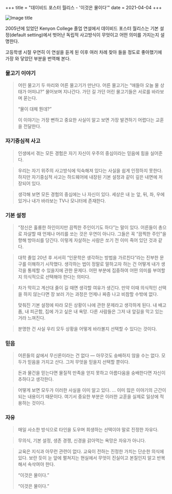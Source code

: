 +++
title = "데이비드 포스터 월리스 - '이것은 물이다'"
date = 2021-04-04
+++

![Image title](https://bear-images.sfo2.cdn.digitaloceanspaces.com/kang-1662217261.webp)

2005년에 있었던 Kenyon College 졸업 연설에서 데이비드 포스터 월리스는 기본 설정(default setting)에서 벗어난 독립적 사고방식이 무엇이고 어떤 의미를 가지는지 설명한다.

고등학생 시절 우연히 이 연설을 듣게 된 이후 여러 차례 찾아 들을 정도로 좋아했기에 가장 와 닿았던 부분을 번역해 본다.

### **물고기 이야기**

> 어린 물고기 두 마리와 어른 물고기가 만난다. 어른 물고기는 “애들아 오늘 물 상태가 어떠냐?” 물어보며 지나간다. 가던 길 가던 어린 물고기들은 서로를 바라보며 묻는다.
>
> “물이 대체 뭔데?”
>
> 이 이야기는 가장 뻔하고 중요한 사실이 알고 보면 가장 발견하기 어렵다는 교훈을 전달한다.

### **자기중심적 사고**

> 인생에서 겪는 모든 경험은 자기 자신이 우주의 중심이라는 믿음에 힘을 실어준다.

> 우리는 자기 위주의 사고방식에 익숙해져 있다는 사실을 쉽게 인정하지 못한다. 하지만 자기중심적 사고는 하드웨어에 내장된 기본 설정과 같이 깊은 내면에 저장되어 있다.

> 생각해 보면 모든 경험의 중심에는 나 자신이 있다. 세상은 내 눈 앞, 뒤, 좌, 우에 있거나 내가 바라보는 TV나 모니터에 존재한다.

### **기본 설정**

> “정신은 훌륭한 하인이지만 끔찍한 주인이기도 하다”는 말이 있다. 어른들이 총으로 자살할 때 언제나 머리를 쏘는 것은 우연이 아니다. 그들은 꼭 “끔찍한 주인"을 향해 방아쇠를 당긴다. 이렇게 자살하는 사람은 쏘기 전 이미 죽어 있던 것과 같다.

> 대학 졸업 20년 후 서서히 “인문학은 생각하는 방법을 가르친다”라는 진부한 문구를 이해하기 시작했다. 생각하는 법이 정말로 말하고자 하는 건 어떻게 내가 생각을 통제할 수 있을지에 관한 문제다. 어떤 부분에 집중하여 어떤 의미를 부여할지 의식적으로 선택해야 한다는 의미다.

> 차가 막히고 계산대 줄이 길 때면 생각할 여유가 생긴다. 만약 이때 의식적인 선택을 하지 않는다면 장 보러 가는 과정은 언제나 짜증 나고 비참할 수밖에 없다.
>
> 맞춰진 기본 설정에 따라 모든 상황이 나에 관한 문제라고 생각하게 된다. 내 배고픔, 내 피곤함, 집에 가고 싶은 내 욕망. 다른 사람들은 그저 내 앞길을 막고 있는 거라 느껴진다.

> 분명한 건 사실 우리 모두 상황을 어떻게 바라볼지 선택할 수 있다는 것이다.

### **믿음**

> 어른들의 삶에서 무신론이라는 건 없다 — 아무것도 숭배하지 않을 수는 없다. 모두가 믿음을 가지고 산다. 그저 무엇을 믿을지 선택할 뿐이다.

> 돈과 물건을 믿는다면 물질적 만족을 얻지 못하고 아름다움을 숭배한다면 자신이 추하다고 생각한다.

> 어떻게 보면 모두가 이러한 사실을 이미 알고 있다. … 이미 많은 이야기의 근간이 되는 내용이기 때문이다. 여기서 중요한 부분은 이러한 교훈을 실제로 일상에 적용하는 것이다.

### **자유**

> 매일 사소한 방식으로 타인을 도우며 희생하는 선택이야 말로 진정한 자유다.

> 무의식, 기본 설정, 생존 경쟁, 신경을 갉아먹는 욕망은 자유가 아니다.

> 교육은 지식과 아무런 관련이 없다. 교육이 전하는 진정한 가치는 단순한 의식에 있다. 보란 듯이 눈 앞에 펼쳐지는 현실에서 무엇이 진실이고 본질인지 알고 반복해서 속삭여야 한다.
>
> “이것은 물이다.”
>
> “이것은 물이다.”